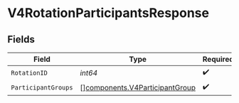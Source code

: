 # V4RotationParticipantsResponse


## Fields

| Field                                                                            | Type                                                                             | Required                                                                         | Description                                                                      |
| -------------------------------------------------------------------------------- | -------------------------------------------------------------------------------- | -------------------------------------------------------------------------------- | -------------------------------------------------------------------------------- |
| `RotationID`                                                                     | *int64*                                                                          | :heavy_check_mark:                                                               | N/A                                                                              |
| `ParticipantGroups`                                                              | [][components.V4ParticipantGroup](../../models/components/v4participantgroup.md) | :heavy_check_mark:                                                               | N/A                                                                              |